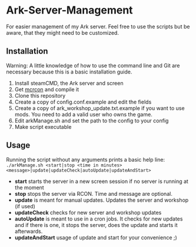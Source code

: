 # Ark-Server-Management
For easier management of my Ark server. Feel free to use the scripts but be aware, that they might need to be customized.

Installation
--------

Warning: A little knowledge of how to use the command line and Git are necessary because this is a basic installation guide.

1.  Install steamCMD, the Ark server and screen
2.  Get [mcrcon](https://github.com/Tiiffi/mcrcon/ "mcrcon") and compile it
3.  Clone this repository
4.  Create a copy of config.conf.example and edit the fields
5.  Create a copy of ark_workshop_update.txt.example if you want to use mods. You need to add a valid user who owns the game.
6.  Edit arkManage.sh and set the path to the config to your config
7.  Make script executable

Usage
--------

Running the script without any arguments prints a basic help line:  
`./arkManage.sh <start|stop <time in minutes> <message>|update|updateCheck|autoUpdate|updateAndStart>`

* **start** starts the server in a new screen session if no server is running at the moment
* **stop** stops the server via RCON. Time and message are optional.
* **update** is meant for manual updates. Updates the server and workshop (if used)
* **updateCheck** checks for new server and workshop updates
* **autoUpdate** is meant to use in a cron jobs. It checks for new updates and if there is one, it stops the server, does the update and starts it afterwards.
* **updateAndStart** usage of update and start for your convenience ;)
